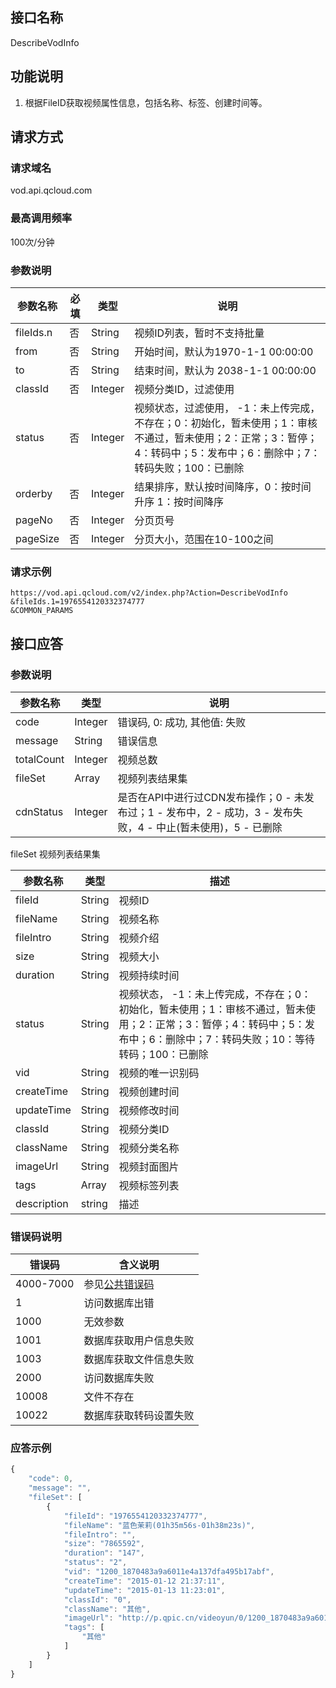 ## 接口名称
DescribeVodInfo

## 功能说明
1. 根据FileID获取视频属性信息，包括名称、标签、创建时间等。

## 请求方式

### 请求域名
vod.api.qcloud.com

### 最高调用频率
100次/分钟

### 参数说明
| 参数名称 | 必填 | 类型 | 说明 |
|---------|---------|---------|---------|
| fileIds.n | 否 | String | 视频ID列表，暂时不支持批量 |
| from | 否 | String | 开始时间，默认为1970-1-1 00:00:00 |
| to | 否 | String | 结束时间，默认为 2038-1-1 00:00:00 |
| classId | 否 | Integer | 视频分类ID，过滤使用 |
| status | 否 | Integer | 视频状态，过滤使用， -1：未上传完成，不存在；0：初始化，暂未使用；1：审核不通过，暂未使用；2：正常；3：暂停；4：转码中；5：发布中；6：删除中；7：转码失败；100：已删除 |
| orderby | 否 | Integer | 结果排序，默认按时间降序，0：按时间升序 1：按时间降序 |
| pageNo | 否 | Integer | 分页页号 |
| pageSize | 否 | Integer | 分页大小，范围在10-100之间 |

### 请求示例
```
https://vod.api.qcloud.com/v2/index.php?Action=DescribeVodInfo
&fileIds.1=1976554120332374777
&COMMON_PARAMS
```
## 接口应答

### 参数说明
| 参数名称 | 类型 | 说明 |
|---------|---------|---------|
| code | Integer | 错误码, 0: 成功, 其他值: 失败 |
| message | String | 错误信息 |
| totalCount | Integer | 视频总数 |
| fileSet | Array | 视频列表结果集 |
| cdnStatus | Integer | 是否在API中进行过CDN发布操作；0 - 未发布过；1 - 发布中，2 - 成功，3 - 发布失败，4 - 中止(暂未使用)，5 - 已删除 |

fileSet 视频列表结果集

| **参数名称** | **类型** | **描述** |
|---------|---------|---------|
| fileId | String | 视频ID |
| fileName | String | 视频名称 |
| fileIntro | String | 视频介绍 |
| size | String | 视频大小 |
| duration | String | 视频持续时间 |
| status | String | 视频状态， -1：未上传完成，不存在；0：初始化，暂未使用；1：审核不通过，暂未使用；2：正常；3：暂停；4：转码中；5：发布中；6：删除中；7：转码失败；10：等待转码；100：已删除 |
| vid | String | 视频的唯一识别码 |
| createTime | String | 视频创建时间 |
| updateTime | String | 视频修改时间 |
| classId | String | 视频分类ID |
| className | String | 视频分类名称 |
| imageUrl | String | 视频封面图片 |
| tags | Array | 视频标签列表 |
| description | string | 描述 |

### 错误码说明
| 错误码 | 含义说明|
|---------|---------|
| 4000-7000 | 参见[公共错误码](/document/product/266/7783)  |
| 1 | 访问数据库出错  |
| 1000 | 无效参数  |
| 1001 | 数据库获取用户信息失败  |
| 1003 | 数据库获取文件信息失败  |
| 2000 | 访问数据库失败  |
| 10008 | 文件不存在  |
| 10022 | 数据库获取转码设置失败 |

### 应答示例
```javascript
{
    "code": 0,
    "message": "",
    "fileSet": [
        {
            "fileId": "1976554120332374777",
            "fileName": "蓝色茉莉(01h35m56s-01h38m23s)",
            "fileIntro": "",
            "size": "7865592",
            "duration": "147",
            "status": "2",
            "vid": "1200_1870483a9a6011e4a137dfa495b17abf",
            "createTime": "2015-01-12 21:37:11",
            "updateTime": "2015-01-13 11:23:01",
            "classId": "0",
            "className": "其他",
            "imageUrl": "http://p.qpic.cn/videoyun/0/1200_1870483a9a6011e4a137dfa495b17abf_1/640",
            "tags": [
                "其他"
            ]
        }
    ]
}
```
